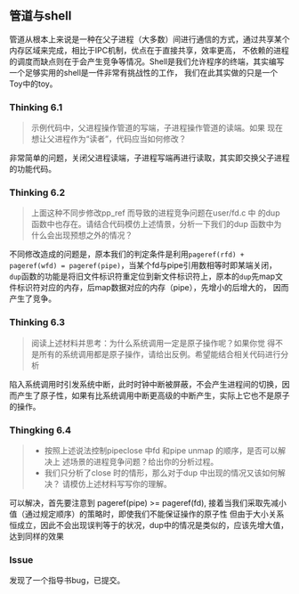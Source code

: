 ## 管道与shell

管道从根本上来说是一种在父子进程（大多数）间进行通信的方式，通过共享某个内存区域来完成，相比于IPC机制，优点在于直接共享，效率更高，
不依赖的进程的调度而缺点则在于会产生竞争等情况。Shell是我们允许程序的终端，其实编写一个足够实用的shell是一件非常有挑战性的工作，
我们在此其实做的只是一个Toy中的toy。

### Thinking 6.1
> 示例代码中，父进程操作管道的写端，子进程操作管道的读端。如果
现在想让父进程作为“读者”，代码应当如何修改？    

非常简单的问题，关闭父进程读端，子进程写端再进行读取，其实即交换父子进程的功能代码。

### Thinking 6.2
> 上面这种不同步修改pp_ref 而导致的进程竞争问题在user/fd.c 中
的dup 函数中也存在。请结合代码模仿上述情景，分析一下我们的dup 函数中为
什么会出现预想之外的情况？

不同修改造成的问题是，原本我们的判定条件是利用`pageref(rfd) + pageref(wfd) = pageref(pipe)`，当某个fd与pipe引用数相等时即某端关闭，
`dup`函数的功能是将旧文件标识符重定位到新文件标识符上，原本的`dup`先map文件标识符对应的内存，后map数据对应的内存（pipe），先增小的后增大的，
因而产生了竞争。

### Thinking 6.3
> 阅读上述材料并思考：为什么系统调用一定是原子操作呢？如果你觉
得不是所有的系统调用都是原子操作，请给出反例。希望能结合相关代码进行分
析

陷入系统调用时引发系统中断，此时时钟中断被屏蔽，不会产生进程间的切换，因而产生了原子性，如果有比系统调用中断更高级的中断产生，实际上它也不是原子的操作。

### Thingking 6.4
> * 按照上述说法控制pipeclose 中fd 和pipe unmap 的顺序，是否可以解决上
述场景的进程竞争问题？给出你的分析过程。
> * 我们只分析了close 时的情形，那么对于dup 中出现的情况又该如何解决？
请模仿上述材料写写你的理解。

可以解决，首先要注意到 pageref(pipe) >= pageref(fd), 接着当我们采取先减小值（通过规定顺序）的策略时，即使我们不能保证操作的原子性
但由于大小关系恒成立，因此不会出现误判等于的状况，dup中的情况是类似的，应该先增大值，达到同样的效果

### Issue
发现了一个指导书bug，已提交。


